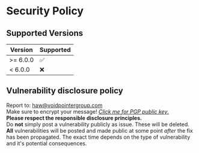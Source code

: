 # Security Policy

## Supported Versions

| Version  | Supported          |
| -------- | ------------------ |
| >= 6.0.0 | :white_check_mark: |
| <  6.0.0 | :x:                |

## Vulnerability disclosure policy

Report to: [haw@voidpointergroup.com](mailto:haw@voidpointergroup.com)\
Make sure to encrypt your message! [*Click me for PGP public key*.](https://raw.githubusercontent.com/replicadse/replicadse/master/haw%40voidpointergroup.com.pgp)\
**Please respect the responsible disclosure principles.**\
Do **not** simply post a vulnerability publicly as issue. These will be deleted.\
**All** vulnerabilities will be posted and made public at some point _after_ the fix has been propagated. The exact time depends on the type of vulnerability and it's potential consequences.
